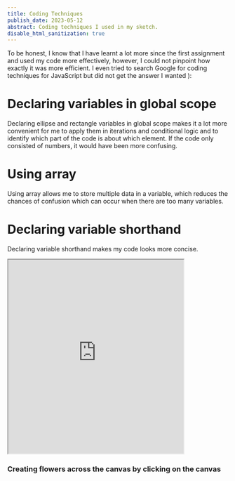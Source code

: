 ```yaml
---
title: Coding Techniques
publish_date: 2023-05-12
abstract: Coding techniques I used in my sketch.
disable_html_sanitization: true
---
```


To be honest, I know that I have learnt a lot more since the first assignment and used my code more effectively, however, I could not pinpoint how exactly it was more efficient. I even tried to search Google for coding techniques for JavaScript but did not get the answer I wanted ):

# Declaring variables in global scope
 Declaring ellipse and rectangle variables in global scope makes it a lot more convenient for me to apply them in iterations and conditional logic and to identify which part of the code is about which element. If the code only consisted of numbers, it would have been more confusing.

# Using array
Using array allows me to store multiple data in a variable, which reduces the chances of confusion which can occur when there are too many variables.

# Declaring variable shorthand
Declaring variable shorthand makes my code looks more concise.

<iframe width="400" height="442" src="https://editor.p5js.org/sturrpzz/sketches/pwyb3lvwi"></iframe>

### Creating flowers across the canvas by clicking on the canvas